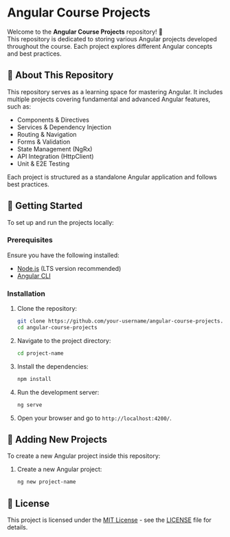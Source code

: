 # Angular Course Projects

Welcome to the **Angular Course Projects** repository! 🚀  
This repository is dedicated to storing various Angular projects developed throughout the course. Each project explores different Angular concepts and best practices.

## 📌 About This Repository

This repository serves as a learning space for mastering Angular. It includes multiple projects covering fundamental and advanced Angular features, such as:

- Components & Directives
- Services & Dependency Injection
- Routing & Navigation
- Forms & Validation
- State Management (NgRx)
- API Integration (HttpClient)
- Unit & E2E Testing

Each project is structured as a standalone Angular application and follows best practices.

## 🚀 Getting Started

To set up and run the projects locally:

### Prerequisites

Ensure you have the following installed:

- [Node.js](https://nodejs.org/) (LTS version recommended)
- [Angular CLI](https://angular.io/cli)

### Installation

1. Clone the repository:

   ```sh
   git clone https://github.com/your-username/angular-course-projects.git
   cd angular-course-projects
   ```

2. Navigate to the project directory:

   ```sh
   cd project-name
   ```

3. Install the dependencies:

   ```sh
   npm install
   ```

4. Run the development server:

   ```sh
   ng serve
   ```

5. Open your browser and go to `http://localhost:4200/`.

## 🔄 Adding New Projects

To create a new Angular project inside this repository:

1. Create a new Angular project:

   ```sh
   ng new project-name
   ```

## 📜 License

This project is licensed under the [MIT License](./LICENSE) - see the [LICENSE](./LICENSE) file for details.
